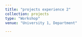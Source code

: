 ```yaml
---
title: "projects experience 2"
collection: projects
type: "Workshop"
venue: "University 1, Department"

---
```


